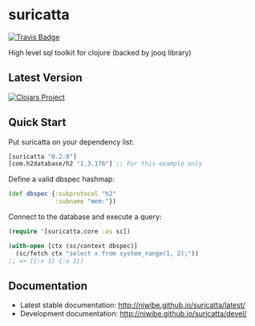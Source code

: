 # suricatta

[![Travis Badge](https://img.shields.io/travis/niwibe/suricatta.svg?style=flat)](https://travis-ci.org/niwibe/suricatta "Travis Badge")

High level sql toolkit for clojure (backed by jooq library)

## Latest Version

[![Clojars Project](http://clojars.org/suricatta/latest-version.svg)](http://clojars.org/suricatta)


## Quick Start ##

Put suricatta on your dependency list:

```clojure
[suricatta "0.2.0"]
[com.h2database/h2 "1.3.176"] ;; For this example only
```

Define a valid dbspec hashmap:

```clojure
(def dbspec {:subprotocol "h2"
             :subname "mem:"})
```

Connect to the database and execute a query:

```clojure
(require '[suricatta.core :as sc])

(with-open [ctx (sc/context dbspec)]
  (sc/fetch ctx "select x from system_range(1, 2);"))
;; => [{:x 1} {:x 2}]
```

## Documentation ##

- Latest stable documentation: http://niwibe.github.io/suricatta/latest/
- Development documentation: http://niwibe.github.io/suricatta/devel/
